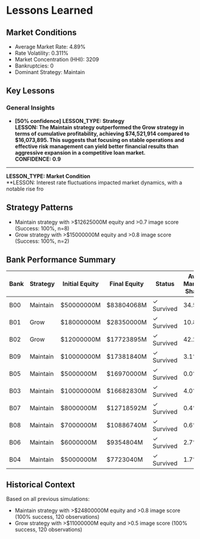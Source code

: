 # Lessons Learned

## Market Conditions
- Average Market Rate: 4.89%
- Rate Volatility: 0.311%
- Market Concentration (HHI): 3209
- Bankruptcies: 0
- Dominant Strategy: Maintain

## Key Lessons

### General Insights
- **[50% confidence]** **LESSON_TYPE: Strategy**  
**LESSON: The Maintain strategy outperformed the Grow strategy in terms of cumulative profitability, achieving $74,521,914 compared to $16,073,895. This suggests that focusing on stable operations and effective risk management can yield better financial results than aggressive expansion in a competitive loan market.**  
**CONFIDENCE: 0.9**  

---

**LESSON_TYPE: Market Condition**  
**LESSON: Interest rate fluctuations impacted market dynamics, with a notable rise fro

## Strategy Patterns
- Maintain strategy with >$12625000M equity and >0.7 image score (Success: 100%, n=8)
- Grow strategy with >$15000000M equity and >0.8 image score (Success: 100%, n=2)

## Bank Performance Summary
| Bank | Strategy | Initial Equity | Final Equity | Status | Avg Market Share |
|------|----------|----------------|--------------|--------|------------------|
| B00 | Maintain | $50000000M | $83804068M | ✓ Survived | 34.5% |
| B01 | Grow | $18000000M | $28350000M | ✓ Survived | 10.8% |
| B02 | Grow | $12000000M | $17723895M | ✓ Survived | 42.2% |
| B09 | Maintain | $10000000M | $17381840M | ✓ Survived | 3.1% |
| B05 | Maintain | $5000000M | $16970000M | ✓ Survived | 0.0% |
| B03 | Maintain | $10000000M | $16682830M | ✓ Survived | 4.0% |
| B07 | Maintain | $8000000M | $12718592M | ✓ Survived | 0.4% |
| B08 | Maintain | $7000000M | $10886740M | ✓ Survived | 0.6% |
| B06 | Maintain | $6000000M | $9354804M | ✓ Survived | 2.7% |
| B04 | Maintain | $5000000M | $7723040M | ✓ Survived | 1.7% |

## Historical Context
Based on all previous simulations:
- Maintain strategy with >$24800000M equity and >0.8 image score (100% success, 120 observations)
- Grow strategy with >$11000000M equity and >0.5 image score (100% success, 120 observations)